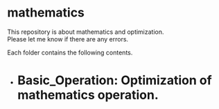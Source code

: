# mathematics
This repository is about mathematics and optimization.  
Please let me know if there are any errors.  

Each folder contains the following contents.  
- # Basic_Operation: Optimization of mathematics operation.
